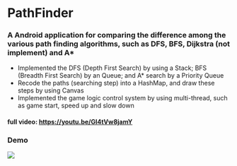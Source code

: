 # PathFinder
### A Android application for comparing the difference among the various path finding algorithms, such as DFS, BFS, Dijkstra (not implement) and A*
* Implemented the DFS (Depth First Search) by using a Stack; BFS (Breadth First Search) by an Queue; and  A* search by a Priority Queue 
* Recode the paths (searching step) into a HashMap, and draw these steps by using Canvas
* Implemented the game logic control system by using multi-thread, such as game start, speed up and slow down

#### full video: https://youtu.be/Gl4tVw8jamY

### Demo

![](https://imgur.com/bcJY8JZ.png)


